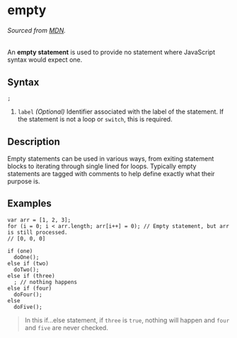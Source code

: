 # empty
###### Sourced from [MDN](https://developer.mozilla.org/en-US/docs/Web/JavaScript/Reference/Statements/empty).

An **empty statement** is used to provide no statement where JavaScript syntax would expect one.

## Syntax
```
;
```

1. `label` *(Optional)* Identifier associated with the label of the statement. If the statement is not a loop or `switch`, this is required.

## Description

Empty statements can be used in various ways, from exiting statement blocks to iterating through single lined for loops. Typically empty statements are tagged with comments to help define exactly what their purpose is.

## Examples

```
var arr = [1, 2, 3];
for (i = 0; i < arr.length; arr[i++] = 0); // Empty statement, but arr is still processed.
// [0, 0, 0]
```

```
if (one)
  doOne();
else if (two)
  doTwo();
else if (three)
  ; // nothing happens
else if (four)
  doFour();
else
  doFive();
```
> In this if...else statement, if `three` is `true`, nothing will happen and `four` and `five` are never checked.